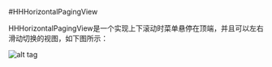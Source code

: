 #HHHorizontalPagingView

HHHorizontalPagingView是一个实现上下滚动时菜单悬停在顶端，并且可以左右滑动切换的视图，如下图所示：



![alt tag](http://b.picphotos.baidu.com/album/s%3D900%3Bq%3D90/sign=65a2b4a0f61f3a295ec8d9cea91ecd0c/8718367adab44aedc785ab9ab51c8701a08bfb81.jpg")

